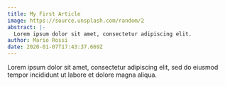 ```yaml
---
title: My First Article
image: https://source.unsplash.com/random/2
abstract: |-
  Lorem ipsum dolor sit amet, consectetur adipiscing elit.
author: Mario Rossi
date: 2020-01-07T17:43:37.669Z
---
```

Lorem ipsum dolor sit amet, consectetur adipiscing elit, sed do eiusmod tempor incididunt ut labore et dolore magna aliqua.
